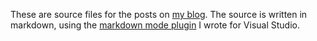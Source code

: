 These are source files for the posts on [my blog](http://blogs.msdn.com/noahric).  The source is written in markdown, using the [markdown mode plugin](http://github.com/noahric/markdownmode) I wrote for Visual Studio.
